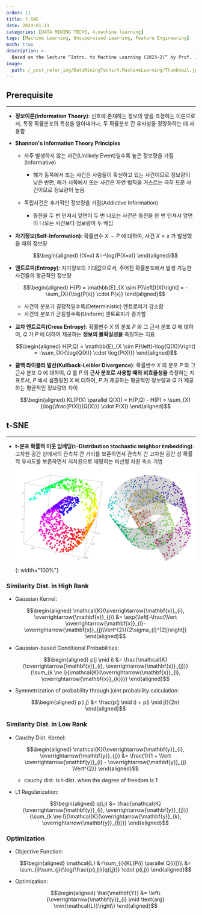 ```yaml
---
order: 11
title: t-SNE
date: 2024-01-11
categories: [DATA MINING TECHS, 4.machine learning]
tags: [Machine Learning, Unsupervised Learning, Feature Engineering]
math: true
description: >-
  Based on the lecture “Intro. to Machine Learning (2023-2)” by Prof. Je Hyuk Lee, Dept. of Data Science, The Grad. School, Kookmin Univ.
image:
  path: /_post_refer_img/DataMiningTechs/4.MachineLearning/Thumbnail.jpg
---
```


## Prerequisite
-----

- **정보이론(Information Theory)**: 신호에 존재하는 정보의 양을 측정하는 이론으로서, 특정 확률분포의 특성을 알아내거나, 두 확률분포 간 유사성을 정량화하는 데 사용함

- **Shannon's Information Theory Principles**
    - 자주 발생하지 않는 사건(Unlikely Event)일수록 높은 정보량을 가짐(Informative)
        - 해가 동쪽에서 뜨는 사건은 사람들이 확신하고 있는 사건이므로 정보량이 낮은 반면, 해가 서쪽에서 뜨는 사건은 자연 법칙을 거스르는 극히 드문 사건이므로 정보량이 높음

    - 독립사건은 추가적인 정보량을 가짐(Addictive Information)
        - 동전을 두 번 던져서 앞면이 두 번 나오는 사건은 동전을 한 번 던져서 앞면이 나오는 사건보다 정보량이 두 배임

- **자기정보(Self-Information)**: 확률변수 $X \sim P$ 에 대하여, 사건 $X=x$ 가 발생했을 때의 정보량

    $$\begin{aligned}
    I(X=x)
    &=-\log{P(X=x)}
    \end{aligned}$$

- **엔트로피(Entropy)**: 자기정보의 기대값으로서, 주어진 확률분포에서 발생 가능한 사건들의 평균적인 정보량

    $$\begin{aligned}
    H(P)
    = \mathbb{E}_{X \sim P}\left[I(X)\right]
    = -\sum_{X}{\log{P(x)} \cdot P(x)}
    \end{aligned}$$

    - 사건의 분포가 결정적일수록(Deterministic) 엔트로피가 감소함
    - 사건의 분포가 균등할수록(Uniform) 엔트로피가 증가함

- **교차 엔트로피(Cross Entropy)**: 확률변수 $X$ 의 분포 $P$ 와 그 근사 분포 $Q$ 에 대하여, $Q$ 가 $P$ 에 대하여 제공하는 **정보의 불확실성을** 측정하는 지표

    $$\begin{aligned}
    H(P,Q)
    = \mathbb{E}_{X \sim P}\left[-\log{Q(X)}\right]
    = -\sum_{X}{\log{Q(X)} \cdot \log{P(X)}}
    \end{aligned}$$

- **쿨백 라이블러 발산(Kullback-Leibler Divergence)**: 확률변수 $X$ 의 분포 $P$ 와 그 근사 분포 $Q$ 에 대하여, $Q$ 를 $P$ 의 **근사 분포로 사용할 때의 비효율성을** 측정하는 지표로서, $P$ 에서 샘플링된 $X$ 에 대하여, $P$ 가 제공하는 평균적인 정보량과 $Q$ 가 제공하는 평균적인 정보량의 차이

    $$\begin{aligned}
    KL[P(X) \parallel Q(X)]
    = H(P,Q) - H(P)
    = \sum_{X}{\log{\frac{P(X)}{Q(X)}} \cdot P(X)}
    \end{aligned}$$

## t-SNE
-----

- **t-분포 확률적 이웃 임베딩(`t`-Distribution `S`tochastic `N`eighbor `E`mbedding)**: 고차원 공간 상에서의 관측치 간 거리를 보존하면서 관측치 간 고차원 공간 상 확률적 유사도를 보존하면서 저차원으로 매핑하는 비선형 차원 축소 기법

    ![01](/_post_refer_img/DataMiningTechs/4.MachineLearning/11-01.jpeg){: width="100%"}

### Similarity Dist. in High Rank

- Gaussian Kernel:

    $$\begin{aligned}
    \mathcal{K}(\overrightarrow{\mathbf{x}}_{i}, \overrightarrow{\mathbf{x}}_{j})
    &= \exp{\left[-\frac{\Vert \overrightarrow{\mathbf{x}}_{i}-\overrightarrow{\mathbf{x}}_{j}\Vert^{2}}{2\sigma_{i}^{2}}\right]}
    \end{aligned}$$

- Gaussian-based Conditional Probabilities:

    $$\begin{aligned}
    p(j \mid i)
    &= \frac{\mathcal{K}(\overrightarrow{\mathbf{x}}_{i}, \overrightarrow{\mathbf{x}}_{j})}{\sum_{k \ne i}{\mathcal{K}(\overrightarrow{\mathbf{x}}_{i}, \overrightarrow{\mathbf{x}}_{k})}}
    \end{aligned}$$

- Symmetrization of probability through joint probability calculation:

    $$\begin{aligned}
    p(i,j)
    &= \frac{p(j \mid i) + p(i \mid j)}{2n}
    \end{aligned}$$

### Similarity Dist. in Low Rank

- Cauchy Dist. Kernel:

    $$\begin{aligned}
    \mathcal{K}(\overrightarrow{\mathbf{y}}_{i}, \overrightarrow{\mathbf{y}}_{j})
    &= \frac{1}{1 + \Vert \overrightarrow{\mathbf{y}}_{i} - \overrightarrow{\mathbf{y}}_{j} \Vert^{2}}
    \end{aligned}$$

    - cauchy dist. is t-dist. when the degree of freedom is $1$

- L1 Regularization:

    $$\begin{aligned}
    q(i,j)
    &= \frac{\mathcal{K}(\overrightarrow{\mathbf{y}}_{i}, \overrightarrow{\mathbf{y}}_{j})}{\sum_{k \ne l}{\mathcal{K}(\overrightarrow{\mathbf{y}}_{k}, \overrightarrow{\mathbf{y}}_{l})}}
    \end{aligned}$$

### Optimization

- Objective Function:

    $$\begin{aligned}
    \mathcal{L}
    &=\sum_{i}{KL[P(i) \parallel Q(i)]}\\
    &= \sum_{i}\sum_{j}{\log{\frac{p(i,j)}{q(i,j)}} \cdot p(i,j)}
    \end{aligned}$$

- Optimization:

    $$\begin{aligned}
    \hat{\mathbf{Y}}
    &= \left\{\overrightarrow{\mathbf{y}}_{i} \mid \text{arg} \min{\mathcal{L}}\right\}
    \end{aligned}$$